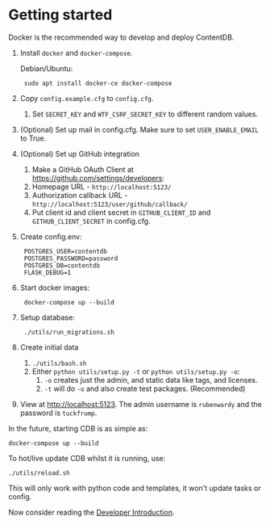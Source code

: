 # Getting started

Docker is the recommended way to develop and deploy ContentDB.

1. Install `docker` and `docker-compose`.

	Debian/Ubuntu:

		sudo apt install docker-ce docker-compose

2. Copy `config.example.cfg` to `config.cfg`.

	1. Set `SECRET_KEY` and `WTF_CSRF_SECRET_KEY` to different random values.

3. (Optional) Set up mail in config.cfg.
   Make sure to set `USER_ENABLE_EMAIL` to True.

4. (Optional) Set up GitHub integration
	1. Make a GitHub OAuth Client at <https://github.com/settings/developers>:
	2. Homepage URL - `http://localhost:5123/`
	3. Authorization callback URL - `http://localhost:5123/user/github/callback/`
	4. Put client id and client secret in `GITHUB_CLIENT_ID` and `GITHUB_CLIENT_SECRET` in config.cfg.

5. Create config.env:

		POSTGRES_USER=contentdb
		POSTGRES_PASSWORD=password
		POSTGRES_DB=contentdb
		FLASK_DEBUG=1

6. Start docker images:

		docker-compose up --build

7. Setup database:

		./utils/run_migrations.sh

8. Create initial data
	1. `./utils/bash.sh`
	2. Either `python utils/setup.py -t` or `python utils/setup.py -o`:
	  	1. `-o` creates just the admin, and static data like tags, and licenses.
	  	2. `-t` will do `-o` and also create test packages. (Recommended)

9. View at <http://localhost:5123>.
   The admin username is `rubenwardy` and the password is `tuckfrump`.

In the future, starting CDB is as simple as:

	docker-compose up --build

To hot/live update CDB whilst it is running, use:

	./utils/reload.sh

This will only work with python code and templates, it won't update tasks or config.

Now consider reading the [Developer Introduction](dev_intro.md).
